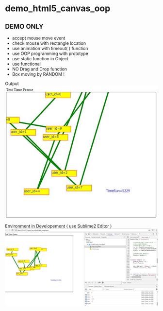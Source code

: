 # demo_html5_canvas_oop
## DEMO ONLY  
- accept mouse move event 
- check mouse with rectangle location 
- use animation with timeout( ) function 
- use OOP programming  with  prototype 
- use static function in Object 
- use functional 
- NO Drag and Drop function 
- Box moving by RANDOM ! 

Output 
![screen shot 2](https://github.com/tps2015gh/demo_html5_canvas_oop/blob/master/screen2.JPG)


Environment in Developement ( use Sublime2 Editor ) 
![Screen Shot](https://github.com/tps2015gh/demo_html5_canvas_oop/blob/master/test_loop_screen.jpg)
